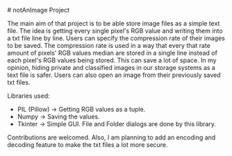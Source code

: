 # notAnImage Project

The main aim of that project is to be able store image files as a simple text file. 
The idea is getting every single pixel's RGB value and writing them into a txt file line by line.
Users can specify the compression rate of their images to be saved. The compression rate is used in a way that every that rate amount of pixels' RGB values median are stored in a single line instead of each pixel's RGB values being stored. This can save a lot of space.
In my opinion, hiding private and classified images in our storage systems as a text file is safer.
Users can also open an image from their previously saved txt files. 

Libraries used:
- PIL (Pillow) -> Getting RGB values as a tuple.
- Numpy -> Saving the values.
- Tkinter -> Simple GUI. File and Folder dialogs are done by this library. 

Contributions are welcomed. 
Also, I am planning to add an encoding and decoding feature to make the txt files a lot more secure.